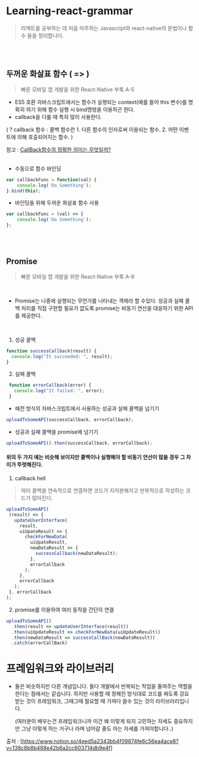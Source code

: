 # Learning-react-grammar
> 리액트를 공부하는 데 처음 마주하는 Javascript와 react-native의 문법이나 함수 들을 정리합니다.

<br/><br/>
## 두꺼운 화살표 함수 ( => )
 > 빠른 모바일 앱 개발을 위한 React-Native 부록 A-5

* ES5 호환 자바스크립트에서는 함수가 실행되는 context(예를 들어 this 변수)를 명확히 하기 위해 함수 실행 시 bind명령을 이용하곤 한다.
* callback을 다룰 때 특히 많이 사용한다.

( ? callback 함수 : 콜백 함수란 1. 다른 함수의 인자로써 이용되는 함수. 2. 어떤 이벤트에 의해 호출되어지는 함수. )

참고 : [CallBack함수의 정확한 의미는 무엇일까?](https://satisfactoryplace.tistory.com/18)
<br/><br/>
  * 수동으로 함수 바인딩

```javascript
var callbackFunc = function(val) {
    console.log('Do Something');
}.bind(this);
```

  * 바인딩을 위해 두꺼운 화살표 함수 사용

```javascript
var callbackFunc = (val) => {
    console.log('Do Something');
};
```

<br/><br/>
## Promise
 > 빠른 모바일 앱 개발을 위한 React-Native 부록 A-8

<br/>

* Promise는 나중에 실행되는 무언가를 나타내는 객체라 할 수있다. 성공과 실패 콜백 처리를 직접 구현할 필요가 없도록 promise는 비동기 연산을 대응하기 위한 API를 제공한다. 

<br/>

1) 성공 콜백
```javascript
function successCallback(result) {
  console.log("It succeeded: ", result);
}
```

2) 실패 콜백
```javascript
 function errorCallback(error) {
   console.log("It failed: ", error);
 }
```
 
* 예전 방식의 자바스크립트에서 사용하는 성공과 실패 콜백을 넘기기
```javascript
uploadToSomeAPI(successCallback, errorCallback);
```

* 성공과 실패 콜백을 promise에 넘기기
```javascript
uploadToSomeAPI().then(successCallback, errorCallback);
```

#### 위의 두 가지 예는 비슷해 보이지만 콜백이나 실행해야 할 비동기 연산이 많을 경우 그 차이가 뚜렷해진다.

1) callback hell
> 여러 콜백을 연속적으로 연결하면 코드가 지저분해지고 반복적으로 작성하는 코드가 많아진다.

```javascript
uploadToSomeAPI(
 (result) => {
   updateUserInterface(
     result,
     uiUpateResult => {
       checkForNewData(
         uiUpateResult,
         newDataResult => {
           successCallback(newDataResult);
         },
         errorCallback
       );
     },
     errorCallback
   );
 }, errorCallback
);
```

2) promise를 이용하여 여러 동작을 간단히 연결
```javascript
uploadToSomeAPI()
  .then(result => updateUserInterface(result))
  .then(uiUpdateResult => checkForNewData(uiUpdateResult))
  .then(newDataResult => successCallBack(newDataResult))
  .catch(errorCallBack)
```

# 프레임워크와 라이브러리

- 둘은 비슷하지만 다른 개념입니다. 둘다 개발에서 반복되는 작업을 줄여주는 역할을 한다는 점에서는 같습니다. 하지만 사용할 때 정해진 방식대로 코드를 짜도록 강요받는 것이 프레임워크, 그때그때 필요할 때 가져다 쓸수 있는 것이 라이브러리입니다.

    (여러분이 배우는건 프레임워크니까 이건 왜 이렇게 되지 고민하는 자세도 중요하지만 그냥 이렇게 하는 거구나 라며 넘어갈 줄도 아는 자세를 가져야합니다..)

출처 : [https://www.notion.so/4eed5a2343bb4f09874fe6c56ea4ace8?v=138c8b8b488e42b6a2cc603714db9e4f]
 
 
